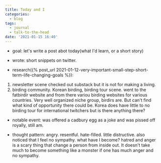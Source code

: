 ```yaml
---
title: Today and I
categories:
  - blog
tags:
  - journal
  - talk-to-the-head
date: '2021-01-15 16:40'
---
```


- goal: let's write a post abot today(what I'd learn, or a short story)

- wrote: short snippets on twitter.

- research({% post_url 2021-01-12-very-important-small-step-short-term-life-changing-goals %}):
1. newsletter scene
   checked out substack but it is not for making a living.
2. birding community. Korean birding, birding tour scene.
   went to the fatbirdir website and from there variou birding websites for various countries. Very well organized niche group, birdirs are. But can't find what kind of opportunity there could be. Korea does have little to no birding tour for international twitchers but is there anything there?

- notable event: was offered a cadbury egg as a joke and was pissed off royally, still am.

- thought pattern: angry. resentful. hate-filled. little distructive.
  also noticed that I feel no sympathy. what have I become? hatred and anger is a scary thing that change a person from inside out. It doesn't take much to become something like a monster if one has much anger and no sympathy.
